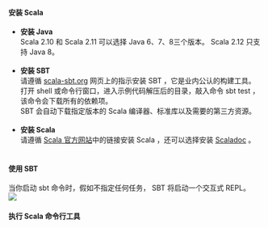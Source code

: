 #### 安装 Scala ####
-	**安装 Java**  
Scala 2.10 和 Scala 2.11 可以选择 Java 6、7、8三个版本。 Scala 2.12 只支持 Java 8。</br></br>
-	**安装 SBT**  
请遵循 [scala-sbt.org](https://www.scala-sbt.org/release/docs/Setup.html) 网页上的指示安装 SBT ，它是业内公认的构建工具。</br>
打开 shell 或命令行窗口，进入示例代码解压后的目录，敲入命令 sbt test ，该命令会下载所有的依赖项。</br>
SBT 会自动下载指定版本的 Scala 编译器、标准库以及需要的第三方资源。</br></br>
-	**安装 Scala**  
请遵循 [Scala 官方网站](http://www.scala-lang.org)中的链接安装 Scala ，还可以选择安装 [Scaladoc](https://www.scala-lang.org/files/archive/api/current/) 。 </br></br>

#### 使用 SBT ####
当你启动 sbt 命令时，假如不指定任何任务， SBT  将启动一个交互式 REPL。</br>
![](https://i.imgur.com/wVin5sb.jpg)</br>

#### 执行 Scala 命令行工具 ####
